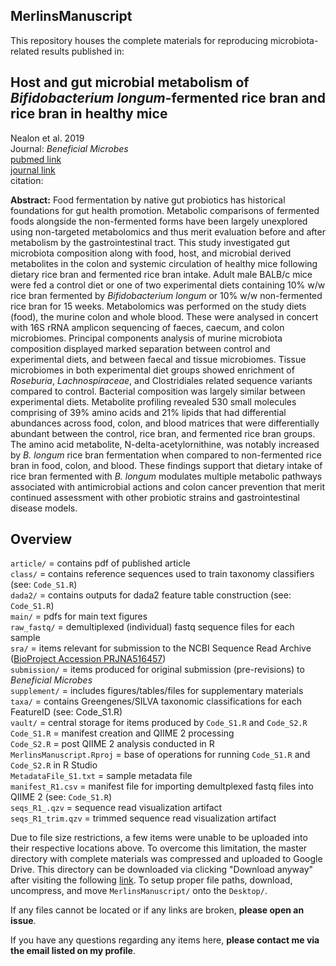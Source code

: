 ## MerlinsManuscript
This repository houses the complete materials for reproducing microbiota-related results published in: <br/>

## Host and gut microbial metabolism of *Bifidobacterium longum*-fermented rice bran and rice bran in healthy mice
Nealon et al. 2019 <br/>
Journal: *Beneficial Microbes* <br/>
[pubmed link](https://github.com/kdprkr/MerlinsManuscript) <br/>
[journal link](https://github.com/kdprkr/MerlinsManuscript) <br/>
citation: <br/>

**Abstract:** Food fermentation by native gut probiotics has historical foundations for gut health promotion. Metabolic comparisons of fermented foods alongside the non-fermented forms have been largely unexplored using non-targeted metabolomics and thus merit evaluation before and after metabolism by the gastrointestinal tract. This study investigated gut microbiota composition along with food, host, and microbial derived metabolites in the colon and systemic circulation of healthy mice following dietary rice bran and fermented rice bran intake. Adult male BALB/c mice were fed a control diet or one of two experimental diets containing 10% w/w rice bran fermented by *Bifidobacterium longum* or 10% w/w non-fermented rice bran for 15 weeks. Metabolomics was performed on the study diets (food), the murine colon and whole blood. These were analysed in concert with 16S rRNA amplicon sequencing of faeces, caecum, and colon microbiomes. Principal components analysis of murine microbiota composition displayed marked separation between control and experimental diets, and between faecal and tissue microbiomes. Tissue microbiomes in both experimental diet groups showed enrichment of *Roseburia*, *Lachnospiraceae*, and Clostridiales related sequence variants compared to control. Bacterial composition was largely similar between experimental diets. Metabolite profiling revealed 530 small molecules comprising of 39% amino acids and 21% lipids that had differential abundances across food, colon, and blood matrices that were differentially abundant between the control, rice bran, and fermented rice bran groups. The amino acid metabolite, N-delta-acetylornithine, was notably increased by *B. longum* rice bran fermentation when compared to non-fermented rice bran in food, colon, and blood. These findings support that dietary intake of rice bran fermented with *B. longum* modulates multiple metabolic pathways associated with antimicrobial actions and colon cancer prevention that merit continued assessment with other probiotic strains and gastrointestinal disease models. <br/>

## Overview
`article/` = contains pdf of published article <br/>
`class/` = contains reference sequences used to train taxonomy classifiers (see: `Code_S1.R`) <br/>
`dada2/` = contains outputs for dada2 feature table construction (see: `Code_S1.R`) <br/>
`main/` = pdfs for main text figures <br/>
`raw_fastq/` = demultiplexed (individual) fastq sequence files for each sample <br/>
`sra/` = items relevant for submission to the NCBI Sequence Read Archive ([BioProject Accession PRJNA516457](https://www.ncbi.nlm.nih.gov/bioproject/?term=PRJNA516457)) <br/>
`submission/` = items produced for original submission (pre-revisions) to *Beneficial Microbes* <br/>
`supplement/` = includes figures/tables/files for supplementary materials <br/>
`taxa/` = contains Greengenes/SILVA taxonomic classifications for each FeatureID (see: Code_S1.R) <br/>
`vault/` = central storage for items produced by `Code_S1.R` and `Code_S2.R` <br/>
`Code_S1.R` = manifest creation and QIIME 2 processing <br/>
`Code_S2.R` = post QIIME 2 analysis conducted in R <br/>
`MerlinsManuscript.Rproj` = base of operations for running `Code_S1.R` and `Code_S2.R` in R Studio <br/>
`MetadataFile_S1.txt` = sample metadata file <br/>
`manifest_R1.csv` = manifest file for importing demultplexed fastq files into QIIME 2 (see: `Code_S1.R`) <br/>
`seqs_R1_.qzv` = sequence read visualization artifact <br/>
`seqs_R1_trim.qzv` = trimmed sequence read visualization artifact <br/>

Due to file size restrictions, a few items were unable to be uploaded into their respective locations above. To overcome this limitation, the master directory with complete materials was compressed and uploaded to Google Drive. This directory can be downloaded via clicking "Download anyway" after visiting the following [link](https://drive.google.com/uc?export=download=w4JS&id=1w3rJhchSeyjtWiUCoUCXveMOkqpX6bZ5). To setup proper file paths, download, uncompress, and move `MerlinsManuscript/` onto the `Desktop/`. <br/>

If any files cannot be located or if any links are broken, **please open an issue**. <br/>

If you have any questions regarding any items here, **please contact me via the email listed on my profile**. <br/>
